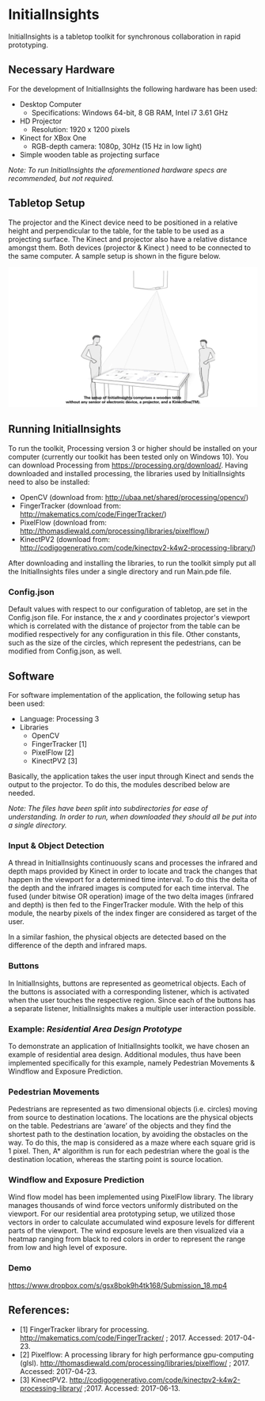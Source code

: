 # InitialInsights
InitialInsights is a tabletop toolkit  for synchronous collaboration in rapid prototyping.
## Necessary Hardware
 
For the development of InitialInsights the following hardware has been used:
- Desktop Computer
  - Specifications: Windows 64-bit, 8 GB RAM, Intel i7 3.61 GHz
- HD Projector
  - Resolution: 1920 x 1200 pixels
- Kinect for XBox One
  - RGB-depth camera: 1080p, 30Hz (15 Hz in low light)
- Simple wooden table as projecting surface
 
*Note: To run InitialInsights the aforementioned hardware specs are recommended, but not required.*
## Tabletop Setup

The  projector and the Kinect device need to be positioned in a relative height and perpendicular to the table, for the table to be used as a projecting surface. The Kinect and projector also have a relative distance amongst them. Both devices (projector & Kinect )  need to be connected to the same computer. A sample setup is shown in the figure below.


![Alt text](cad.png?raw=true "Tabletop setup")

## Running InitialInsights

To run the toolkit, Processing version 3 or higher should be installed on your computer (currently our toolkit has been tested only on Windows 10). You can download Processing from https://processing.org/download/.
Having downloaded and installed processing, the libraries used by InitialInsights need to also be installed:
- OpenCV (download from: http://ubaa.net/shared/processing/opencv/)
- FingerTracker (download from: http://makematics.com/code/FingerTracker/)
- PixelFlow (download from: http://thomasdiewald.com/processing/libraries/pixelflow/)
- KinectPV2 (download from: http://codigogenerativo.com/code/kinectpv2-k4w2-processing-library/)

After downloading and installing the libraries, to run the toolkit simply put all the InitialInsights files under a single directory and run Main.pde file.

### Config.json

Default values with respect to our configuration of tabletop, are set in the Config.json file. For instance, the *x* and *y* coordinates projector's viewport which is correlated with the distance of projector from the table can be modified respectively for any configuration in this file.
Other constants, such as the size of the circles, which represent the pedestrians, can be modified from Config.json, as well.

## Software
 
For software implementation of the application, the following setup has been used:
- Language: Processing 3
- Libraries
  - OpenCV
  - FingerTracker [1]
  - PixelFlow [2]
  - KinectPV2 [3]
 
Basically, the application takes the user input through Kinect and sends the output to the projector. To do this, the modules described below are needed.

*Note: The files have been split into subdirectories for ease of understanding. In order to run, when downloaded they should all be put into a single directory.*

### Input & Object Detection
A thread in InitialInsights continuously scans and processes the infrared and depth maps provided by Kinect in order to locate and track the changes that happen in the viewport for a determined time interval. To do this the delta of the depth and the infrared images is computed for each time interval. The fused (under bitwise OR operation) image of the two delta images (infrared and depth) is then fed to the FingerTracker module. With the help of this module, the nearby pixels of the index finger are considered as target of the user.
 
In a similar fashion, the physical objects are detected based on the difference of the depth and infrared maps.
 
### Buttons 
 
In InitialInsights, buttons are represented as geometrical objects. Each of the buttons is associated with a corresponding listener, which is activated when the user touches the respective region. Since each of the buttons has a separate listener, InitialInsights makes a multiple user interaction possible.  
 
 
### Example: *Residential Area Design Prototype*
 
To demonstrate an application of InitialInsights toolkit, we have chosen an example of residential area design. Additional modules, thus have been implemented specifically for this example, namely Pedestrian Movements & Windflow and Exposure Prediction.
 
### Pedestrian Movements
 
Pedestrians are represented as two dimensional objects (i.e. circles) moving from source to destination locations. The locations are the physical objects on the table. Pedestrians are ‘aware’ of the objects and they find the shortest path to the destination location, by avoiding the obstacles on the way. To do this, the map is considered as a maze where each square grid is 1 pixel.  Then, A* algorithm is run for each pedestrian where the goal is the destination location, whereas the starting point is source location. 
 
### Windflow and Exposure Prediction
 
Wind flow model has been implemented using PixelFlow library. The library manages thousands of wind force vectors uniformly distributed on the viewport. For our residential area prototyping setup, we utilized those vectors in order to calculate accumulated wind exposure levels for different parts of the viewport. The wind exposure levels are then visualized via a heatmap ranging from black to red colors in order to represent the range from low and high level of exposure.
 
### Demo

https://www.dropbox.com/s/gsx8bok9h4tk168/Submission_18.mp4
 
 
## References:
- [1] FingerTracker library for processing. http://makematics.com/code/FingerTracker/ ; 2017. Accessed: 2017-04-23.
- [2] Pixelflow: A processing library for high performance gpu-computing (glsl). http://thomasdiewald.com/processing/libraries/pixelflow/ ; 2017. Accessed: 2017-04-23.
- [3] KinectPV2. http://codigogenerativo.com/code/kinectpv2-k4w2-processing-library/ ;2017. Accessed: 2017-06-13.


